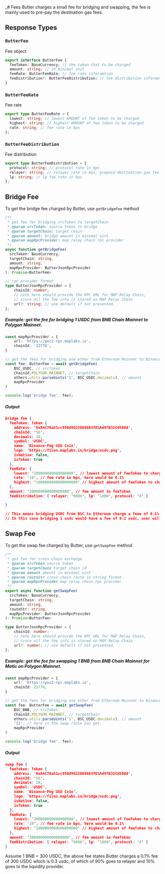 _# Fees
Butter charges a small fee for bridging and swapping, the fee is mainly used to pre-pay the destination gas fees.
## Response Types
### `ButterFee`
Fee object
```typescript
export interface ButterFee {
  feeToken: BaseCurrency; // the token that to be charged
  amount: string; // in minimal unit
  feeRate: ButterFeeRate; // fee rate inforamtion
  feeDistribution?: ButterFeeDistribution; // fee distribution inforamtion
}
```

### `ButterFeeRate`
Fee rate
```typescript
export type ButterFeeRate = {
  lowest: string; // lowest AMOUNT of fee token to be charged
  highest: string; // highest AMOUNT of fee token to be charged
  rate: string; // fee rate in bps
};
```

### `ButterFeeDistribution`
Fee distribution
```typescript
export type ButterFeeDistribution = {
  protocol: string; // protocol rate in bps
  relayer: string; // relayer rate in bps, prepaid destination gas fee
  lp: string; // lp fee rate in bps
};
```

## Bridge Fee
To get the bridge fee charged by Butter, use `getBridgeFee` method
```typescript
/**
 * get fee for bridging srcToken to targetChain
 * @param srcToken: source token to bridge
 * @param targetChain: target chain
 * @param amount: bridge amount in minimal uint
 * @param mapRpcProvider: map relay chain rpc provider
 */
async function getBridgeFee(
  srcToken: BaseCurrency,
  targetChain: string,
  amount: string,
  mapRpcProvider: ButterJsonRpcProvider
): Promise<ButterFee>

// rpc provider format
type ButterJsonRpcProvider = {
    chainId: number;
    // note here should provide the RPC URL for MAP Relay Chain,
    // since all the fee info is stored on MAP Relay Chain
    url?: string; // use default if not presented, 
};
```
##### Example: get the fee for bridging 1 USDC from BNB Chain Mainnet to Polygon Mainnet.
```typescript
const mapRpcProvider = {
    url: 'https://poc2-rpc.maplabs.io', 
    chainId: '22776',
}

// get the fees for bridging one ether from Ethereum Mainnet to Binance Smart Chain
const fee: ButterFee = await getBridgeFee(
    BSC_USDC, // srcToken
    ChainId.POLYGON_MAINNET, // targetChain
    ethers.utils.parseUints('1', BSC_USDC.decimals), // amount
    mapRpcProvider
)

console.log('bridge fee', fee);
```
##### Output
```json
bridge fee {
  feeToken: Token {
    address: '0x8AC76a51cc950d9822D68b83fE1Ad97B32Cd580d',
    chainId: '56',
    decimals: 18,
    symbol: 'USDC',
    name: 'Binance-Peg USD Coin',
    logo: 'https://files.maplabs.io/bridge/usdc.png',
    isNative: false,
    isToken: true
  },
  feeRate: {
    lowest: '200000000000000000', // lowest amount of feeToken to charge
    rate: '10', // fee rate in bps, here would be 0.1%
    highest: '1000000000000000000' // highest amount of feeToken to charge
  },
  amount: '200000000000000000', // fee amount in feeToken
  feeDistribution: { relayer: '9000', lp: '1000', protocol: '0' }

}

// This means bridging USDC from BSC to Ethereum charge a feee of 0.1%, with minimum 0.2 usdc and maximum 1 usdc.
// In this case bridging 1 usdc would have a fee of 0.2 usdc, user will get 0.8 usdc after the fee deduction.

```
## Swap Fee
To get the swap fee charged by Butter, use `getSwapFee` method
```typescript
/**
 * get fee for cross-chain exchange
 * @param srcToken source token
 * @param targetChain target chain id
 * @param amount amount in minimal uint
 * @param routeStr cross-chain route in string format
 * @param mapRpcProvider map relay chain rpc provider
 */
export async function getSwapFee(
  srcToken: BaseCurrency,
  targetChain: string,
  amount: string,
  routeStr: string,
  mapRpcProvider: ButterJsonRpcProvider
): Promise<ButterFee>

type ButterJsonRpcProvider = {
    chainId: number;
    // note here should provide the RPC URL for MAP Relay Chain,
    // since all the fee info is stored on MAP Relay Chain
    url?: number; // use default if not presented, 
};
```
##### Example: get the fee for swapping 1 BNB from BNB Chain Mainnet for Matic on Polygon Mainnet.
```typescript
const mapRpcProvider = {
    url: 'https://poc2-rpc.maplabs.io', 
    chainId: 22776,
}

// get the fees for bridging one ether from Ethereum Mainnet to Binance Smart Chain
const fee: ButterFee = await getSwapFee(
    BSC_BNB, // srcToken
    ChainId.POLYGON_MAINNET, // targetChain
    ethers.utils.parseUints('1', BSC_USDC.decimals), // amount
    '{}', // here is the swap route you get.
    mapRpcProvider
)

console.log('bridge fee', fee);
```
##### Output
```json
swap fee {
  feeToken: Token {
    address: '0x8AC76a51cc950d9822D68b83fE1Ad97B32Cd580d',
    chainId: '56',
    decimals: 18,
    symbol: 'USDC',
    name: 'Binance-Peg USD Coin',
    logo: 'https://files.maplabs.io/bridge/usdc.png',
    isNative: false,
    isToken: true
  },
  feeRate: {
    lowest: '200000000000000000', // lowest amount of feeToken to charge, 0.2 usdc
    rate: '10', // fee rate in bps, here would be 0.1%
    highest: '1000000000000000000' // highest amount of feeToken to charge. 1 usdc
  },
  amount: '300000000000000000', // fee amount in feeToken
  feeDistribution: { relayer: '9000', lp: '1000', protocol: '0' }
}
```
Assume 1 BNB = 300 USDC, the above fee states Butter charges a 0.1% fee of 300 USDC which is 0.3 usdc, of which of 90% goes to relayer and 10% goes to the liquidity provider.


